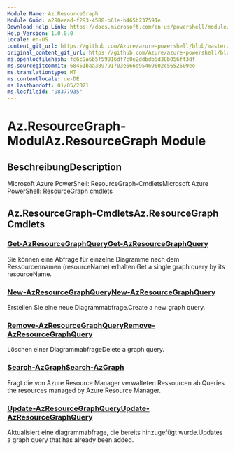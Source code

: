 ```yaml
---
Module Name: Az.ResourceGraph
Module Guid: a290eead-f293-4588-b61e-b465b237591e
Download Help Link: https://docs.microsoft.com/en-us/powershell/module/az.resourcegraph
Help Version: 1.0.0.0
Locale: en-US
content_git_url: https://github.com/Azure/azure-powershell/blob/master/src/ResourceGraph/ResourceGraph/help/Az.ResourceGraph.md
original_content_git_url: https://github.com/Azure/azure-powershell/blob/master/src/ResourceGraph/ResourceGraph/help/Az.ResourceGraph.md
ms.openlocfilehash: fc6c9a6b5f59916df7c0e2ddbdb5d38b056ff3df
ms.sourcegitcommit: 68451baa389791703e666d95469602c5652609ee
ms.translationtype: MT
ms.contentlocale: de-DE
ms.lasthandoff: 01/05/2021
ms.locfileid: "98377935"
---
```

# <span data-ttu-id="8818f-101">Az.ResourceGraph-Modul</span><span class="sxs-lookup"><span data-stu-id="8818f-101">Az.ResourceGraph Module</span></span>
## <span data-ttu-id="8818f-102">Beschreibung</span><span class="sxs-lookup"><span data-stu-id="8818f-102">Description</span></span>
<span data-ttu-id="8818f-103">Microsoft Azure PowerShell: ResourceGraph-Cmdlets</span><span class="sxs-lookup"><span data-stu-id="8818f-103">Microsoft Azure PowerShell: ResourceGraph cmdlets</span></span>

## <span data-ttu-id="8818f-104">Az.ResourceGraph-Cmdlets</span><span class="sxs-lookup"><span data-stu-id="8818f-104">Az.ResourceGraph Cmdlets</span></span>
### [<span data-ttu-id="8818f-105">Get-AzResourceGraphQuery</span><span class="sxs-lookup"><span data-stu-id="8818f-105">Get-AzResourceGraphQuery</span></span>](Get-AzResourceGraphQuery.md)
<span data-ttu-id="8818f-106">Sie können eine Abfrage für einzelne Diagramme nach dem Ressourcennamen (resourceName) erhalten.</span><span class="sxs-lookup"><span data-stu-id="8818f-106">Get a single graph query by its resourceName.</span></span>

### [<span data-ttu-id="8818f-107">New-AzResourceGraphQuery</span><span class="sxs-lookup"><span data-stu-id="8818f-107">New-AzResourceGraphQuery</span></span>](New-AzResourceGraphQuery.md)
<span data-ttu-id="8818f-108">Erstellen Sie eine neue Diagrammabfrage.</span><span class="sxs-lookup"><span data-stu-id="8818f-108">Create a new graph query.</span></span>

### [<span data-ttu-id="8818f-109">Remove-AzResourceGraphQuery</span><span class="sxs-lookup"><span data-stu-id="8818f-109">Remove-AzResourceGraphQuery</span></span>](Remove-AzResourceGraphQuery.md)
<span data-ttu-id="8818f-110">Löschen einer Diagrammabfrage</span><span class="sxs-lookup"><span data-stu-id="8818f-110">Delete a graph query.</span></span>

### [<span data-ttu-id="8818f-111">Search-AzGraph</span><span class="sxs-lookup"><span data-stu-id="8818f-111">Search-AzGraph</span></span>](Search-AzGraph.md)
<span data-ttu-id="8818f-112">Fragt die von Azure Resource Manager verwalteten Ressourcen ab.</span><span class="sxs-lookup"><span data-stu-id="8818f-112">Queries the resources managed by Azure Resource Manager.</span></span>

### [<span data-ttu-id="8818f-113">Update-AzResourceGraphQuery</span><span class="sxs-lookup"><span data-stu-id="8818f-113">Update-AzResourceGraphQuery</span></span>](Update-AzResourceGraphQuery.md)
<span data-ttu-id="8818f-114">Aktualisiert eine diagrammabfrage, die bereits hinzugefügt wurde.</span><span class="sxs-lookup"><span data-stu-id="8818f-114">Updates a graph query that has already been added.</span></span>


